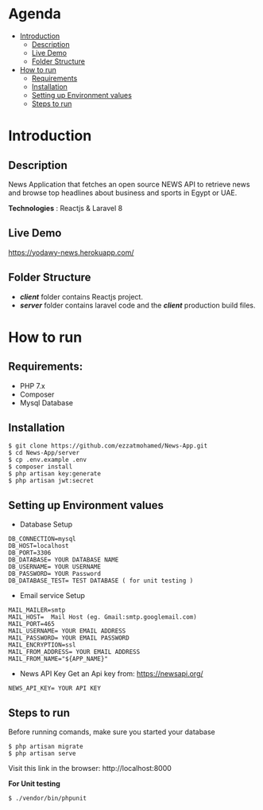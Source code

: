 # Agenda 
  
   * [Introduction](#introduction) <br>
        * [Description](#description) <br>
        * [Live Demo](#live-demo) <br>
        * [Folder Structure](#folder-structure) <br>
   * [How to run](#how-to-run)<br>
        * [Requirements](#requirements) <br>
        * [Installation](#installation) <br>
        * [Setting up Environment values](#setting-up-environment-values) <br>
        * [Steps to run](#steps-to-run) <br>

    
  

# Introduction

## Description
News Application that fetches an open source NEWS API to retrieve news and browse top headlines about business and sports in Egypt or UAE.

**Technologies** : Reactjs & Laravel 8


## Live Demo

https://yodawy-news.herokuapp.com/ 


## Folder Structure 
- ***client***   folder contains Reactjs project.
- ***server*** folder contains laravel code and the ***client*** production build files.
# How to run

## Requirements:
- PHP 7.x
- Composer
- Mysql Database 

## Installation
```
$ git clone https://github.com/ezzatmohamed/News-App.git
$ cd News-App/server
$ cp .env.example .env
$ composer install
$ php artisan key:generate
$ php artisan jwt:secret
``` 
## Setting up Environment values

- Database Setup
```
DB_CONNECTION=mysql
DB_HOST=localhost
DB_PORT=3306
DB_DATABASE= YOUR DATABASE NAME
DB_USERNAME= YOUR USERNAME
DB_PASSWORD= YOUR Password
DB_DATABASE_TEST= TEST DATABASE ( for unit testing )
```
- Email service Setup
```
MAIL_MAILER=smtp
MAIL_HOST=  Mail Host (eg. Gmail:smtp.googlemail.com)
MAIL_PORT=465
MAIL_USERNAME= YOUR EMAIL ADDRESS
MAIL_PASSWORD= YOUR EMAIL PASSWORD
MAIL_ENCRYPTION=ssl
MAIL_FROM_ADDRESS= YOUR EMAIL ADDRESS
MAIL_FROM_NAME="${APP_NAME}"
```
- News API Key
Get an Api key from: https://newsapi.org/
```
NEWS_API_KEY= YOUR API KEY
```

## Steps to run
Before running comands, make sure you started your database
```
$ php artisan migrate
$ php artisan serve
```


Visit this link in the browser: http://localhost:8000

**For Unit testing**
```
$ ./vendor/bin/phpunit
```


